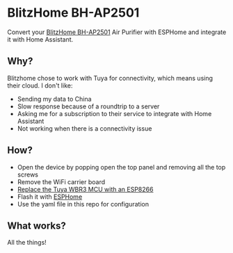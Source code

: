 # BlitzHome BH-AP2501 

Convert your [BlitzHome BH-AP2501](https://nl.banggood.com/BlitzHome-BH-AP2501-Air-Purifier-Smart-WiFi-and-PM2_5-Monitor-H13-True-HEPA-Filter-Filtration-System-Cleaner-Odor-Eliminators-Ozone-Free-Remove-99_97-pencent-Pet-Allergies-Smoke-Dust-Auto-Mode-Alexa-and-Google-Home-Control-p-1964173.html?cur_warehouse=CZ&ID=47184) Air Purifier with ESPHome and integrate it with Home Assistant.

## Why?
Blitzhome chose to work with Tuya for connectivity, which means using their cloud.
I don't like:
* Sending my data to China
* Slow response because of a roundtrip to a server
* Asking me for a subscription to their service to integrate with Home Assistant
* Not working when there is a connectivity issue

## How?
* Open the device by popping open the top panel and removing all the top screws
* Remove the WiFi carrier board
* [Replace the Tuya WBR3 MCU with an ESP8266](https://blakadder.com/replace-tuya-esp12/)
* Flash it with [ESPHome](https://web.esphome.io/)
* Use the yaml file in this repo for configuration

## What works?
All the things!